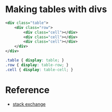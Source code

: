 # Making tables with divs

```xml
<div class="table">
    <div class="row">
        <div class="cell"></div>
        <div class="cell"></div>
        <div class="cell"></div>
    </div>
</div>
```

```css
.table { display: table; }
.row { display: table-row; }
.cell { display: table-cell; }
```

# Reference

* [stack exchange](http://programmers.stackexchange.com/questions/277778/why-are-people-making-tables-with-divs)